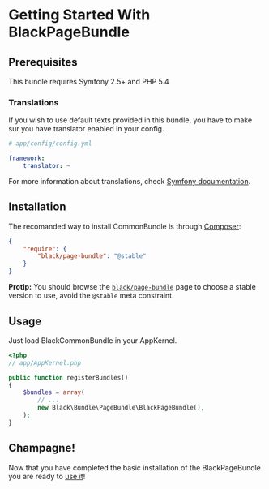 Getting Started With BlackPageBundle
======================================

## Prerequisites

This bundle requires Symfony 2.5+ and PHP 5.4

### Translations

If you wish to use default texts provided in this bundle, you have to make sur you have translator enabled in your
config.

``` yaml
# app/config/config.yml

framework:
    translator: ~
```

For more information about translations, check
[Symfony documentation](http://symfony.com/doc/current/book/translation.html).


Installation
------------

The recomanded way to install CommonBundle is through [Composer][1]:

```json
{
    "require": {
        "black/page-bundle": "@stable"
    }
}
```

__Protip:__ You should browse the [`black/page-bundle`][2] page to choose a stable version to use, avoid the `@stable`
 meta constraint.

Usage
-----

Just load BlackCommonBundle in your AppKernel.

``` php
<?php
// app/AppKernel.php

public function registerBundles()
{
    $bundles = array(
        // ...
        new Black\Bundle\PageBundle\BlackPageBundle(),
    );
}
```

Champagne!
----------

Now that you have completed the basic installation of the BlackPageBundle you are ready
to [use it](use.md)!

[1]: http://getcomposer.org/
[2]: https://packagist.org/packages/black/page-bundle



